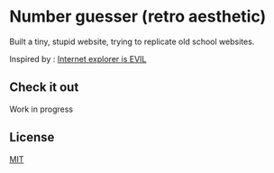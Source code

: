 # Number guesser (retro aesthetic)

Built a tiny, stupid website, trying to replicate old school websites. 

Inspired by : [Internet explorer is EVIL](http://toastytech.com/evil/)

## Check it out

Work in progress

## License
[MIT](https://choosealicense.com/licenses/mit/)